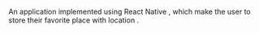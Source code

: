 An application implemented using React Native , which make the user to store their favorite place with location .
